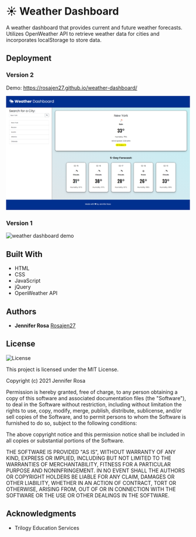 # ☀ Weather Dashboard

A weather dashboard that provides current and future weather forecasts. Utilizes OpenWeather API to retrieve weather data for cities and incorporates localStorage to store data.


## Deployment

### Version 2

Demo: https://rosajen27.github.io/weather-dashboard/

![weather dashboard demo](./Assets/new-screenshot.png)

### Version 1
![weather dashboard demo](./Assets/screenshot.png)


## Built With

  * HTML
  * CSS
  * JavaScript
  * jQuery
  * OpenWeather API


## Authors

  * **Jennifer Rosa**
    [Rosajen27](https://rosajen27.github.io/)


## License

![License](https://img.shields.io/badge/license-MIT%20License-blue.svg)

This project is licensed under the MIT License.

Copyright (c) 2021 Jennifer Rosa

Permission is hereby granted, free of charge, to any person obtaining a copy
of this software and associated documentation files (the "Software"), to deal
in the Software without restriction, including without limitation the rights
to use, copy, modify, merge, publish, distribute, sublicense, and/or sell
copies of the Software, and to permit persons to whom the Software is
furnished to do so, subject to the following conditions:

The above copyright notice and this permission notice shall be included in all
copies or substantial portions of the Software.

THE SOFTWARE IS PROVIDED "AS IS", WITHOUT WARRANTY OF ANY KIND, EXPRESS OR
IMPLIED, INCLUDING BUT NOT LIMITED TO THE WARRANTIES OF MERCHANTABILITY,
FITNESS FOR A PARTICULAR PURPOSE AND NONINFRINGEMENT. IN NO EVENT SHALL THE
AUTHORS OR COPYRIGHT HOLDERS BE LIABLE FOR ANY CLAIM, DAMAGES OR OTHER
LIABILITY, WHETHER IN AN ACTION OF CONTRACT, TORT OR OTHERWISE, ARISING FROM,
OUT OF OR IN CONNECTION WITH THE SOFTWARE OR THE USE OR OTHER DEALINGS IN THE
SOFTWARE.


## Acknowledgments

  * Trilogy Education Services
